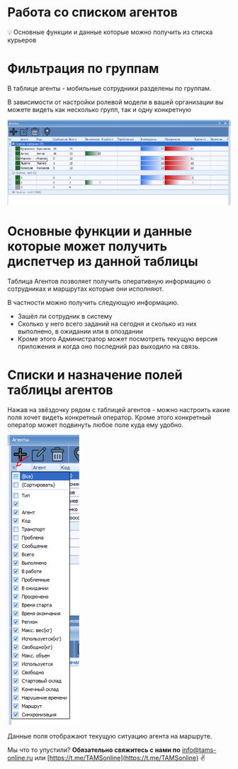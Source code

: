 # Работа со списком агентов

<aside>
💡 Основные функции и данные которые можно получить из списка курьеров

</aside>

# Фильтрация по группам

В таблице агенты - мобильные сотрудники разделены по группам.

В зависимости от настройки ролевой модели в вашей организации вы можете видеть как несколько групп, так и одну конкретную

![Untitled](%D0%A0%D0%B0%D0%B1%D0%BE%D1%82%D0%B0%20%D1%81%D0%BE%20%D1%81%D0%BF%D0%B8%D1%81%D0%BA%D0%BE%D0%BC%20%D0%B0%D0%B3%D0%B5%D0%BD%D1%82%D0%BE%D0%B2%2014e0d53f7c794df4ad6144027a9e5008/Untitled.png)

# Основные функции и данные которые может получить диспетчер из данной таблицы

Таблица Агентов позволяет получить оперативную информацию о сотрудниках и маршрутах которые они исполняют.

В частности можно получить следующую информацию.

- Зашёл ли сотрудник в систему
- Сколько у него всего заданий на сегодня и сколько из них выполнено, в ожидании или в опоздании
- Кроме этого Администратор может посмотреть текущую версия приложения и когда оно последний раз выходило на связь.

# Списки и назначение полей таблицы агентов

Нажав на звёздочку рядом с таблицей агентов - можно настроить какие поля хочет видеть конкретный оператор. Кроме этого конкретный оператор может подвинуть любое поле куда ему удобно.

![Untitled](%D0%A0%D0%B0%D0%B1%D0%BE%D1%82%D0%B0%20%D1%81%D0%BE%20%D1%81%D0%BF%D0%B8%D1%81%D0%BA%D0%BE%D0%BC%20%D0%B0%D0%B3%D0%B5%D0%BD%D1%82%D0%BE%D0%B2%2014e0d53f7c794df4ad6144027a9e5008/Untitled%201.png)

Данные поля отображают текущую ситуацию агента на маршруте.

Мы что то упустили?
**Обязательно свяжитесь с нами по** [info@tams-online.ru](mailto:info@tams-onine.ru) или [https://t.me/TAMSonline](https://t.me/TAMSonline) ✌️
